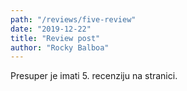 ```yaml
---
path: "/reviews/five-review"
date: "2019-12-22"
title: "Review post"
author: "Rocky Balboa"
---
```


Presuper je imati 5. recenziju na stranici.
